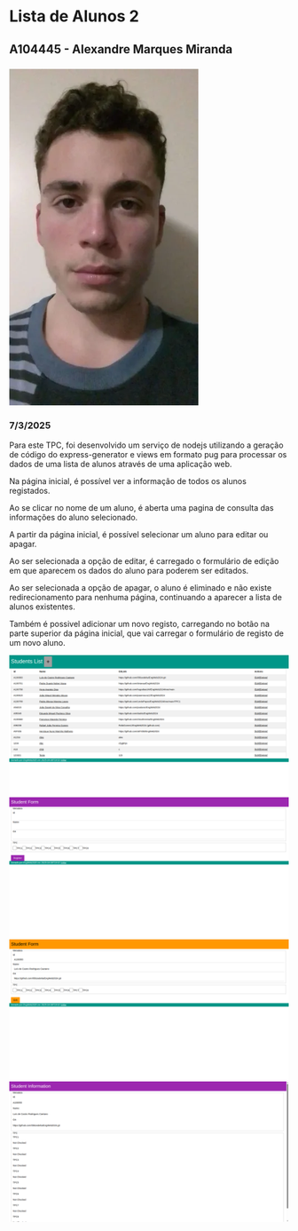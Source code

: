 # Lista de Alunos 2
## A104445 - Alexandre Marques Miranda
### ![](../imagens/fotoRelatorio.webp)
### 7/3/2025

Para este TPC, foi desenvolvido um serviço de nodejs utilizando a geração de código do express-generator e views em formato pug para processar os dados de uma lista de alunos através de uma aplicação web.

Na página inicial, é possível ver a informação de todos os alunos registados.

Ao se clicar no nome de um aluno, é aberta uma pagina de consulta das informações do aluno selecionado.

A partir da página inicial, é possível selecionar um aluno para editar ou apagar.

Ao ser selecionada a opção de editar, é carregado o formulário de edição em que aparecem os dados do aluno para poderem ser editados.

Ao ser selecionada a opção de apagar, o aluno é eliminado e não existe redirecionamento para nenhuma página, continuando a aparecer a lista de alunos existentes.

Também é possivel adicionar um novo registo, carregando no botão na parte superior da página inicial, que vai carregar o formulário de registo de um novo aluno.

![Página inicial](../imagens/TPC4pi.png)
![Página registo](../imagens/TPC4pr.png)
![Página edição](../imagens/TPC4pe.png)
![Página detalhes](../imagens/TPC4pd.png)